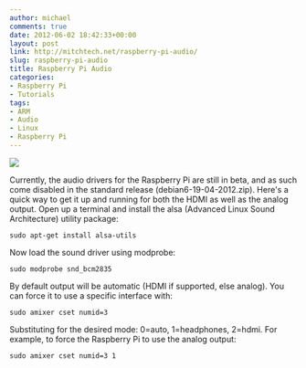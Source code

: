 ```yaml
---
author: michael
comments: true
date: 2012-06-02 18:42:33+00:00
layout: post
link: http://mitchtech.net/raspberry-pi-audio/
slug: raspberry-pi-audio
title: Raspberry Pi Audio
categories:
- Raspberry Pi
- Tutorials
tags:
- ARM
- Audio
- Linux
- Raspberry Pi
---
```


[![](http://mitchtech.net/wp-content/uploads/2012/06/pi-usb-drive-300x225.jpg)](http://mitchtech.net/raspberry-pi-audio/pi-usb-drive/)

Currently, the audio drivers for the Raspberry Pi are still in beta, and as such come disabled in the standard release (debian6-19-04-2012.zip). Here's a quick way to get it up and running for both the HDMI as well as the analog output. Open up a terminal and install the alsa (Advanced Linux Sound Architecture) utility package:

```
sudo apt-get install alsa-utils
```

Now load the sound driver using modprobe:

```
sudo modprobe snd_bcm2835
```

By default output will be automatic (HDMI if supported, else analog). You can force it to use a specific interface with:

```
sudo amixer cset numid=3
```

Substituting <n> for the desired mode: 0=auto, 1=headphones, 2=hdmi. For example, to force the Raspberry Pi to use the analog output:

```
sudo amixer cset numid=3 1
```

